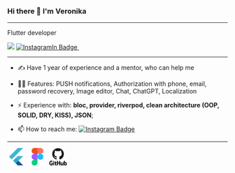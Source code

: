 ### Hi there 👋 I'm Veronika
---

Flutter developer


  <img src="https://media.giphy.com/media/ZRiLoLix9pnW7cVB5y/giphy.gif" width="100"/>

<a href="https://www.instagram.com/nika_near?igsh=MTZjZWViOWN6NHZjdw%3D%3D&utm_source=qr">
<img src="https://img.shields.io/badge/Instagram-pink?style=for-the-badge&logo=instagram&logoColor=white" alt="InstagramIn Badge"/>
</a>
<img src="https://komarev.com/ghpvc/?username=VeronikaTsitser&style=flat-square&color=red" alt=""/>

---

- :writing_hand: Have 1 year of experience and a mentor, who can help me

- :woman_technologist: Features: PUSH notifications, Authorization with phone, email, password recovery, Image editor, Chat, ChatGPT, Localization

- :zap: Experience with: **bloc, provider, riverpod, clean architecture (OOP, SOLID, DRY, KISS), JSON**;

- :mailbox: How to reach me: [![Instagram Badge](https://img.shields.io/badge/-Instagram-pink?style=flat&logo=Instagram&logoColor=white)](https://www.instagram.com/nika_near?igsh=MTZjZWViOWN6NHZjdw%3D%3D&utm_source=qr)

---

<div>
   <img src="https://github.com/devicons/devicon/blob/master/icons/flutter/flutter-original.svg" title="Flutter" alt="Flutter" width="40" height="40"/>&nbsp;
  <img src="https://github.com/devicons/devicon/blob/master/icons/figma/figma-original.svg" title="Figma" alt="Figma" width="40" height="40"/>&nbsp;
 <img src="https://github.com/devicons/devicon/blob/master/icons/github/github-original-wordmark.svg" title="Figma" alt="Figma" width="40" height="40"/>&nbsp;
<div>
